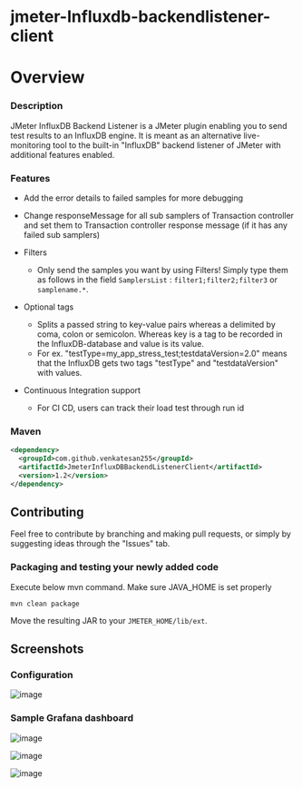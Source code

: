 # jmeter-Influxdb-backendlistener-client

# Overview
### Description
JMeter InfluxDB Backend Listener is a JMeter plugin enabling you to send test results to an InfluxDB engine. It is meant as an alternative live-monitoring tool to the built-in "InfluxDB" backend listener of JMeter with additional features enabled.

### Features

* Add the error details to failed samples for more debugging

* Change responseMessage for all sub samplers of Transaction controller and set them to Transaction controller response message (if it has any failed sub samplers)

* Filters
  * Only send the samples you want by using Filters! Simply type them as follows in the field ``SamplersList`` : ``filter1;filter2;filter3`` or ``samplename.*``.
  
* Optional tags
  * Splits a passed string to key-value pairs whereas a delimited by coma, colon or semicolon. Whereas key is a tag to be recorded in the InfluxDB-database and value is its value.
  * For ex. "testType=my_app_stress_test;testdataVersion=2.0" means that the InfluxDB gets two tags "testType" and "testdataVersion" with values.
  
* Continuous Integration support
  * For CI CD, users can track their load test through run id 

### Maven
```xml
<dependency>
  <groupId>com.github.venkatesan255</groupId>
  <artifactId>JmeterInfluxDBBackendListenerClient</artifactId>
  <version>1.2</version>
</dependency>
```


## Contributing
Feel free to contribute by branching and making pull requests, or simply by suggesting ideas through the "Issues" tab.

### Packaging and testing your newly added code
Execute below mvn command. Make sure JAVA_HOME is set properly
```
mvn clean package
```
Move the resulting JAR to your `JMETER_HOME/lib/ext`.


## Screenshots
### Configuration

![image](https://user-images.githubusercontent.com/53915098/111076591-cbb55280-84e4-11eb-81ee-5366411975f5.png)

### Sample Grafana dashboard

![image](https://user-images.githubusercontent.com/53915098/111076955-767a4080-84e6-11eb-87f3-3434eb686e7b.png)

![image](https://user-images.githubusercontent.com/53915098/111076986-a295c180-84e6-11eb-8183-28c518344cad.png)

![image](https://user-images.githubusercontent.com/53915098/111077003-b6412800-84e6-11eb-9a7d-cd3407ce2acd.png)
